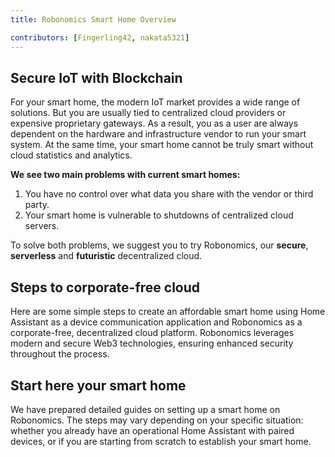 ```yaml
---
title: Robonomics Smart Home Overview

contributors: [Fingerling42, nakata5321]
---
```


## Secure IoT with Blockchain 

For your smart home, the modern IoT market provides a wide range of solutions. But you are usually tied to centralized cloud providers or expensive proprietary gateways. As a result, you as a user are always dependent on the hardware and infrastructure vendor to run your smart system. At the same time, your smart home cannot be truly smart without cloud statistics and analytics.

<robo-wiki-video loop controls :videos="[{src: 'https://crustipfs.info/ipfs/QmStCDsEHCYwVYvnDdmZBMnobPmrgZx3iJLm65b8XNzKQa', type:'mp4'}, {src: 'https://crustipfs.info/ipfs/QmdZKkPJCa9GEN43iUBX81jfrFTDxcn7J6wWURrwNVwcKx', type:'webm'}]" />

**We see two main problems with current smart homes:**

1. You have no control over what data you share with the vendor or third party.
2. Your smart home is vulnerable to shutdowns of centralized cloud servers. 

<robo-wiki-picture src="home-assistant/ha-problems.png" />

To solve both problems, we suggest you to try Robonomics, our **secure**, **serverless** and **futuristic** decentralized cloud.

<robo-wiki-picture src="home-assistant/ha-robonomics.png" />

## Steps to corporate-free cloud

Here are some simple steps to create an affordable smart home using Home Assistant as a device communication application and Robonomics as a corporate-free, decentralized cloud platform. Robonomics leverages modern and secure Web3 technologies, ensuring enhanced security throughout the process.

<robo-wiki-picture src="home-assistant/robonomics-secure-blockchain-smart-home_3.png" />

## Start here your smart home

We have prepared detailed guides on setting up a smart home on Robonomics. The steps may vary depending on your specific situation: whether you already have an operational Home Assistant with paired devices, or if you are starting from scratch to establish your smart home.

<robo-wiki-grid-element-wrapper textAlign="center" :columns="2" flexible>
  <robo-wiki-grid-element>
    <robo-wiki-button link="/docs/hass-os-upgrade" label="For Home Assistant users" block />
  </robo-wiki-grid-element>
  <robo-wiki-grid-element>
    <robo-wiki-button link="/docs/hass-image-install" label="For new users" block />
  </robo-wiki-grid-element>
</robo-wiki-grid-element-wrapper>
